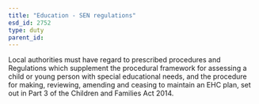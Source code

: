 ```yaml
---
title: "Education - SEN regulations"
esd_id: 2752
type: duty
parent_id:  
---
```


Local authorities must have regard to prescribed procedures and Regulations which supplement the procedural framework for assessing a child or young person with special educational needs, and the procedure for making, reviewing, amending and ceasing to maintain an EHC plan, set out in Part 3 of the Children and Families Act 2014.


